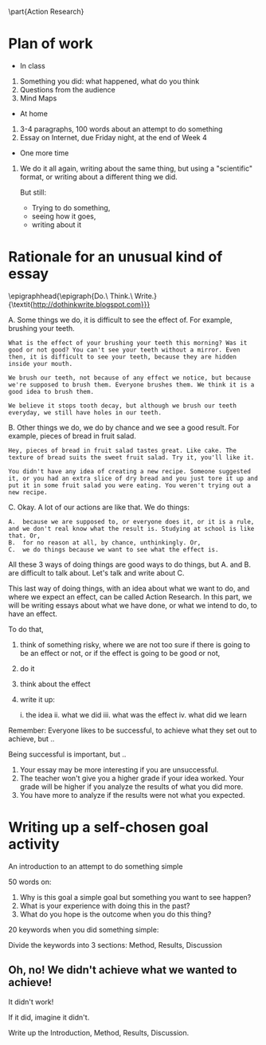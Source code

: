 \part{Action Research}

# Plan of work
	
* In class

1. Something you did: what happened, what do you think
2. Questions from the audience
3. Mind Maps

* At home

1. 3-4 paragraphs, 100 words about an attempt to do something
2. Essay on Internet, due Friday night, at the end of Week 4

* One more time

1. We do it all again, writing about the same thing, but using a "scientific" format, or writing about a different thing we did.

	But still:

	- Trying to do something,
	- seeing how it goes,
	- writing about it

# Rationale for an unusual kind of essay

\epigraphhead{\epigraph{Do.\\ Think.\\ Write.}{\textit{http://dothinkwrite.blogspot.com}}}

A.  Some things we do, it is difficult to see the effect of. For example, brushing your teeth.

    What is the effect of your brushing your teeth this morning? Was it good or not good? You can't see your teeth without a mirror. Even then, it is difficult to see your teeth, because they are hidden inside your mouth.

    We brush our teeth, not because of any effect we notice, but because we're supposed to brush them. Everyone brushes them. We think it is a good idea to brush them.

    We believe it stops tooth decay, but although we brush our teeth everyday, we still have holes in our teeth.

B.  Other things we do, we do by chance and we see a good result. For example, pieces of bread in fruit salad.

    Hey, pieces of bread in fruit salad tastes great. Like cake. The texture of bread suits the sweet fruit salad. Try it, you'll like it.

    You didn't have any idea of creating a new recipe. Someone suggested it, or you had an extra slice of dry bread and you just tore it up and put it in some fruit salad you were eating. You weren't trying out a new recipe.

C.  Okay. A lot of our actions are like that. We do things:

    A.  because we are supposed to, or everyone does it, or it is a rule, and we don't real know what the result is. Studying at school is like that. Or,
    B.  for no reason at all, by chance, unthinkingly. Or,
    C.  we do things because we want to see what the effect is.

All these 3 ways of doing things are good ways to do things, but A. and B. are difficult to talk about. Let's talk and write about C.

This last way of doing things, with an idea about what we want to do, and where we expect an effect, can be called Action Research. In this part, we will be writing essays about what we have done, or what we intend to do, to have an effect.

To do that,

1. think of something risky, where we are not too sure if there is going to be an effect or not, or if the effect is going to be good or not, 
2. do it
3. think about the effect
4. write it up:
	
	i. the idea
	ii. what we did
	iii. what was the effect
	iv. what did we learn

Remember: Everyone likes to be successful, to achieve what they set out to achieve, but ..

Being successful is important, but ..

1. Your essay may be more interesting if you are unsuccessful.
2. The teacher won't give you a higher grade if your idea worked. Your grade will be higher if you analyze the results of what you did more.
3. You have more to analyze if the results were not what you expected.

# Writing up a self-chosen goal activity

An introduction to an attempt to do something simple

50 words on:

1. Why is this goal a simple goal but something you want to see happen?
2. What is your experience with doing this in the past?
3. What do you hope is the outcome when you do this thing? 

20 keywords when you did something simple:

Divide the keywords into 3 sections: Method, Results, Discussion 

## Oh, no! We didn't achieve what we wanted to achieve!

It didn't work!

If it did, imagine it didn't.

Write up the Introduction, Method, Results, Discussion.
	

